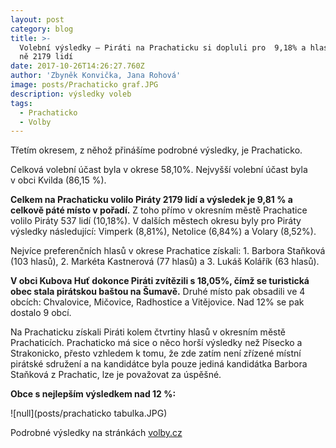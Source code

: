 ```yaml
---
layout: post
category: blog
title: >-
  Volební výsledky – Piráti na Prachaticku si dopluli pro  9,18% a hlasovalo pro
  ně 2179 lidí
date: 2017-10-26T14:26:27.760Z
author: 'Zbyněk Konvička, Jana Rohová'
image: posts/Prachaticko graf.JPG
description: výsledky voleb
tags:
  - Prachaticko
  - Volby
---
```

Třetím
okresem, z něhož přinášíme podrobné výsledky, je Prachaticko. 

Celková volební účast byla v okrese 58,10%. Nejvyšší
volební účast byla v obci Kvilda (86,15 %).

**Celkem
na Prachaticku volilo Piráty 2179 lidí a výsledek je 9,81 % a celkově páté
místo v pořadí.** Z toho přímo v okresním městě
Prachatice volilo Piráty 537 lidí (10,18%). V dalších městech okresu byly
pro Piráty výsledky následující: Vimperk (8,81%), Netolice (6,84%) a Volary
\(8,52%).

Nejvíce preferenčních hlasů v okrese Prachatice
získali: 1. Barbora Staňková (103 hlasů), 2. Markéta Kastnerová (77 hlasů) a 3.
Lukáš Kolářík (63 hlasů).

**V
obci Kubova Huť dokonce Piráti zvítězili s 18,05%, čímž se turistická obec
stala pirátskou baštou na Šumavě.** Druhé místo pak
obsadili ve 4 obcích: Chvalovice, Mičovice, Radhostice a Vitějovice. Nad 12% se
pak dostalo 9 obcí.

Na Prachaticku získali Piráti kolem čtvrtiny hlasů
v okresním městě Prachaticích. Prachaticko má sice o něco horší výsledky
než Písecko a Strakonicko, přesto vzhledem k tomu, že zde zatím není
zřízené místní pirátské sdružení a na kandidátce byla pouze jediná kandidátka
Barbora Staňková z Prachatic, lze je považovat za úspěšné.

**Obce
s nejlepším výsledkem nad 12 %:**

![null](posts/prachaticko tabulka.JPG)

Podrobné
výsledky na stránkách [volby.cz](https://www.volby.cz)
